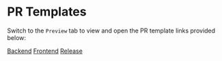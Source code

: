 # PR Templates

Switch to the `Preview` tab to view and open the PR template links provided below:

[Backend](?expand=1&template=backend.md&assignees=JayJayson84&labels=backend,feature)
[Frontend](?expand=1&template=frontend.md&assignees=JayJayson84&labels=frontend,feature)
[Release](?expand=1&template=release.md&assignees=JayJayson84&labels=release)
